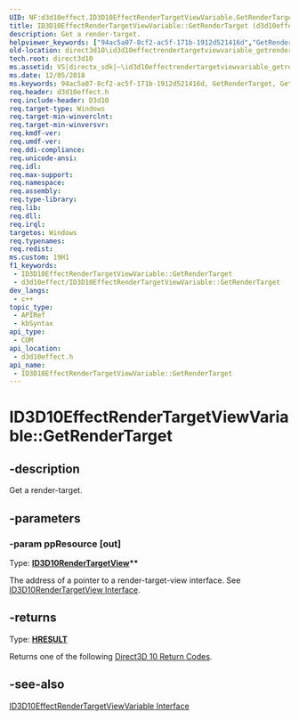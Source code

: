 ```yaml
---
UID: NF:d3d10effect.ID3D10EffectRenderTargetViewVariable.GetRenderTarget
title: ID3D10EffectRenderTargetViewVariable::GetRenderTarget (d3d10effect.h)
description: Get a render-target.
helpviewer_keywords: ["94ac5a07-8cf2-ac5f-171b-1912d521416d","GetRenderTarget","GetRenderTarget method [Direct3D 10]","GetRenderTarget method [Direct3D 10]","ID3D10EffectRenderTargetViewVariable interface","ID3D10EffectRenderTargetViewVariable interface [Direct3D 10]","GetRenderTarget method","ID3D10EffectRenderTargetViewVariable.GetRenderTarget","ID3D10EffectRenderTargetViewVariable::GetRenderTarget","d3d10effect/ID3D10EffectRenderTargetViewVariable::GetRenderTarget","direct3d10.id3d10effectrendertargetviewvariable_getrendertarget"]
old-location: direct3d10\id3d10effectrendertargetviewvariable_getrendertarget.htm
tech.root: direct3d10
ms.assetid: VS|directx_sdk|~\id3d10effectrendertargetviewvariable_getrendertarget.htm
ms.date: 12/05/2018
ms.keywords: 94ac5a07-8cf2-ac5f-171b-1912d521416d, GetRenderTarget, GetRenderTarget method [Direct3D 10], GetRenderTarget method [Direct3D 10],ID3D10EffectRenderTargetViewVariable interface, ID3D10EffectRenderTargetViewVariable interface [Direct3D 10],GetRenderTarget method, ID3D10EffectRenderTargetViewVariable.GetRenderTarget, ID3D10EffectRenderTargetViewVariable::GetRenderTarget, d3d10effect/ID3D10EffectRenderTargetViewVariable::GetRenderTarget, direct3d10.id3d10effectrendertargetviewvariable_getrendertarget
req.header: d3d10effect.h
req.include-header: D3d10
req.target-type: Windows
req.target-min-winverclnt: 
req.target-min-winversvr: 
req.kmdf-ver: 
req.umdf-ver: 
req.ddi-compliance: 
req.unicode-ansi: 
req.idl: 
req.max-support: 
req.namespace: 
req.assembly: 
req.type-library: 
req.lib: 
req.dll: 
req.irql: 
targetos: Windows
req.typenames: 
req.redist: 
ms.custom: 19H1
f1_keywords:
 - ID3D10EffectRenderTargetViewVariable::GetRenderTarget
 - d3d10effect/ID3D10EffectRenderTargetViewVariable::GetRenderTarget
dev_langs:
 - c++
topic_type:
 - APIRef
 - kbSyntax
api_type:
 - COM
api_location:
 - d3d10effect.h
api_name:
 - ID3D10EffectRenderTargetViewVariable::GetRenderTarget
---
```


# ID3D10EffectRenderTargetViewVariable::GetRenderTarget


## -description

Get a render-target.

## -parameters

### -param ppResource [out]

Type: <b><a href="/windows/desktop/api/d3d10/nn-d3d10-id3d10rendertargetview">ID3D10RenderTargetView</a>**</b>

The address of a pointer to a render-target-view interface. See <a href="/windows/desktop/api/d3d10/nn-d3d10-id3d10rendertargetview">ID3D10RenderTargetView Interface</a>.

## -returns

Type: <b><a href="/windows/win32/com/structure-of-com-error-codes">HRESULT</a></b>

Returns one of the following <a href="/windows/desktop/direct3d10/d3d10-graphics-reference-returnvalues">Direct3D 10 Return Codes</a>.

## -see-also

<a href="/windows/desktop/api/d3d10effect/nn-d3d10effect-id3d10effectrendertargetviewvariable">ID3D10EffectRenderTargetViewVariable Interface</a>

